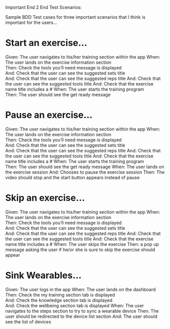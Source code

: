 Important End 2 End Test Scenarios:

Sample BDD Test cases for three important scenarios that I think is important for the users…

# Start an exercise…

Given: The user navigates to his/her training section within the app
When: The user lands on the exercise information section		
Then: Check the tools you’ll need message is displayed	
And: Check that the user can see the suggested sets title	
And: Check that the user can see the suggested reps title
And: Check that the user can see the suggested tools title
And: Check that the exercise name title includes a #
When: The user starts the training program		
Then: The user should see the get ready message


# Pause an exercise…

Given: The user navigates to his/her training section within the app
When: The user lands on the exercise information section		
Then: Check the tools you’ll need message is displayed	
And: Check that the user can see the suggested sets title	
And: Check that the user can see the suggested reps title
And: Check that the user can see the suggested tools title
And: Check that the exercise name title includes a #
When: The user starts the training program		
Then: The user should see the get ready message
When: The user lands on the exercise session
And: Chooses to pause the exercise session
Then: The video should stop and the start button appears instead of pause


# Skip an exercise…

Given: The user navigates to his/her training section within the app
When: The user lands on the exercise information section		
Then: Check the tools you’ll need message is displayed	
And: Check that the user can see the suggested sets title	
And: Check that the user can see the suggested reps title
And: Check that the user can see the suggested tools title
And: Check that the exercise name title includes a #
When: The user skips the exercise
Then:  a pop up message asking the user if he/or she is sure to skip the exercise should appear


# Sink Wearables…

Given: The user logs in the app
When: The user lands on the dashboard		
Then: Check the my training section tab is displayed	
And: Check the knowledge section tab is displayed	
And: Check the wellbeing section tab is displayed
When: The user navigates to the steps section to try to sync a wearable device 
Then: The user should be redirected to the device list section
And: The user should see the list of devices